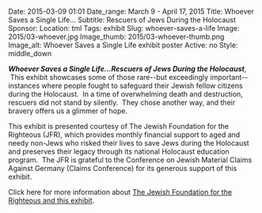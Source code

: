 Date: 2015-03-09 01:01 
Date_range: March 9 - April 17, 2015
Title: Whoever Saves a Single Life...
Subtitle: Rescuers of Jews During the Holocaust
Sponsor:
Location: tml
Tags: exhibit
Slug: whoever-saves-a-life
Image: 2015/03-whoever.jpg
Image_thumb: 2015/03-whoever-thumb.png
Image_alt: Whoever Saves a Single Life exhibit poster
Active: no
Style: middle_down

<p><em><strong>Whoever Saves a Single Life...Rescuers of Jews During the Holocaust</strong></em>,  This exhibit showcases some of those rare--but exceedingly important--instances where people fought to safeguard their Jewish fellow citizens during the Holocaust.  In a time of overwhelming death and destruction, rescuers did not stand by silently.  They chose another way, and their bravery offers us a glimmer of hope.</p>
<p>This exhibit is presented courtesy of The Jewish Foundation for the Righteous (JFR), which provides monthly financial support to aged and needy non-Jews who risked their lives to save Jews during the Holocaust and preserves their legacy through its national Holocaust education program.  The JFR is grateful to the Conference on Jewish Material Claims Against Germany (Claims Conference) for its generous support of this exhibit.</p>
<p>Click here for more information about <a href="https://jfr.org/exhibit-on-rescue/" target="_blank" rel="noopener">The Jewish Foundation for the Righteous and this exhibit</a>. </p>
<!--

Active:
 Yes (will appear on Exhibit's homepage)
 No (will not appear on Exhibit's homepage, but will appear in archives)

Gallery locations: 
 Burns Library (burns)
 Theology and Ministry Library (tml)
 O'Neill Level One (lvl1)
 O'Neill Level Three (lvl3)
 O'Neill Reading Room (reading)
 O'Neill Reading Room Back Wall (backwall)
 O'Neill Lobby (lobby)
 History Dept, Stokes Hall (stokes)
 Bapst Exhibits (bapsts)
 Archived Bapst Exhibits (bapstsarchive)
 
Need spaces for:

 Virtual Exhibits (virtual)
 Tip O'Neill (tiponeill)

Style:
 Poster on left, text on right (default)
 Poster on right, text on left (right)
 Poster large, centered above text (middle_top)
 Poster large, centered below text (middle_down)

Add'l images
 <img src="/theme/img/exhibits/XXXX/201X/00-XXXX.png" alt="words" class="float_left">
 <img src="/theme/img/exhibits/XXXX/201X/00-XXXX.png" alt="words" class="float_right">
 <img src="/theme/img/exhibits/XXXX/201X/00-XXXX.png" alt="words" class="center">

-->

